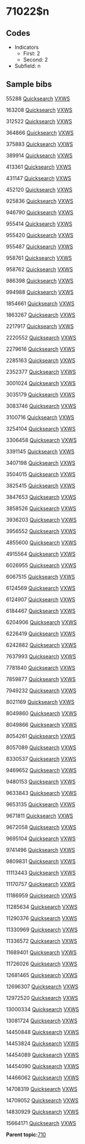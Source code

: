 # 71022$n

## Codes

-   Indicators
    -   First: 2
    -   Second: 2
-   Subfield: n

## Sample bibs

55288 [Quicksearch](https://search.library.yale.edu/catalog/55288) [VXWS](http://prodorbis.library.yale.edu:7014/vxws/GetHoldingsService?bibId=55288)

163208 [Quicksearch](https://search.library.yale.edu/catalog/163208) [VXWS](http://prodorbis.library.yale.edu:7014/vxws/GetHoldingsService?bibId=163208)

312522 [Quicksearch](https://search.library.yale.edu/catalog/312522) [VXWS](http://prodorbis.library.yale.edu:7014/vxws/GetHoldingsService?bibId=312522)

364866 [Quicksearch](https://search.library.yale.edu/catalog/364866) [VXWS](http://prodorbis.library.yale.edu:7014/vxws/GetHoldingsService?bibId=364866)

375883 [Quicksearch](https://search.library.yale.edu/catalog/375883) [VXWS](http://prodorbis.library.yale.edu:7014/vxws/GetHoldingsService?bibId=375883)

389914 [Quicksearch](https://search.library.yale.edu/catalog/389914) [VXWS](http://prodorbis.library.yale.edu:7014/vxws/GetHoldingsService?bibId=389914)

413361 [Quicksearch](https://search.library.yale.edu/catalog/413361) [VXWS](http://prodorbis.library.yale.edu:7014/vxws/GetHoldingsService?bibId=413361)

431147 [Quicksearch](https://search.library.yale.edu/catalog/431147) [VXWS](http://prodorbis.library.yale.edu:7014/vxws/GetHoldingsService?bibId=431147)

452120 [Quicksearch](https://search.library.yale.edu/catalog/452120) [VXWS](http://prodorbis.library.yale.edu:7014/vxws/GetHoldingsService?bibId=452120)

925836 [Quicksearch](https://search.library.yale.edu/catalog/925836) [VXWS](http://prodorbis.library.yale.edu:7014/vxws/GetHoldingsService?bibId=925836)

946790 [Quicksearch](https://search.library.yale.edu/catalog/946790) [VXWS](http://prodorbis.library.yale.edu:7014/vxws/GetHoldingsService?bibId=946790)

955414 [Quicksearch](https://search.library.yale.edu/catalog/955414) [VXWS](http://prodorbis.library.yale.edu:7014/vxws/GetHoldingsService?bibId=955414)

955420 [Quicksearch](https://search.library.yale.edu/catalog/955420) [VXWS](http://prodorbis.library.yale.edu:7014/vxws/GetHoldingsService?bibId=955420)

955487 [Quicksearch](https://search.library.yale.edu/catalog/955487) [VXWS](http://prodorbis.library.yale.edu:7014/vxws/GetHoldingsService?bibId=955487)

958761 [Quicksearch](https://search.library.yale.edu/catalog/958761) [VXWS](http://prodorbis.library.yale.edu:7014/vxws/GetHoldingsService?bibId=958761)

958762 [Quicksearch](https://search.library.yale.edu/catalog/958762) [VXWS](http://prodorbis.library.yale.edu:7014/vxws/GetHoldingsService?bibId=958762)

986398 [Quicksearch](https://search.library.yale.edu/catalog/986398) [VXWS](http://prodorbis.library.yale.edu:7014/vxws/GetHoldingsService?bibId=986398)

994988 [Quicksearch](https://search.library.yale.edu/catalog/994988) [VXWS](http://prodorbis.library.yale.edu:7014/vxws/GetHoldingsService?bibId=994988)

1854661 [Quicksearch](https://search.library.yale.edu/catalog/1854661) [VXWS](http://prodorbis.library.yale.edu:7014/vxws/GetHoldingsService?bibId=1854661)

1863267 [Quicksearch](https://search.library.yale.edu/catalog/1863267) [VXWS](http://prodorbis.library.yale.edu:7014/vxws/GetHoldingsService?bibId=1863267)

2217917 [Quicksearch](https://search.library.yale.edu/catalog/2217917) [VXWS](http://prodorbis.library.yale.edu:7014/vxws/GetHoldingsService?bibId=2217917)

2220552 [Quicksearch](https://search.library.yale.edu/catalog/2220552) [VXWS](http://prodorbis.library.yale.edu:7014/vxws/GetHoldingsService?bibId=2220552)

2279616 [Quicksearch](https://search.library.yale.edu/catalog/2279616) [VXWS](http://prodorbis.library.yale.edu:7014/vxws/GetHoldingsService?bibId=2279616)

2285163 [Quicksearch](https://search.library.yale.edu/catalog/2285163) [VXWS](http://prodorbis.library.yale.edu:7014/vxws/GetHoldingsService?bibId=2285163)

2352377 [Quicksearch](https://search.library.yale.edu/catalog/2352377) [VXWS](http://prodorbis.library.yale.edu:7014/vxws/GetHoldingsService?bibId=2352377)

3001024 [Quicksearch](https://search.library.yale.edu/catalog/3001024) [VXWS](http://prodorbis.library.yale.edu:7014/vxws/GetHoldingsService?bibId=3001024)

3035179 [Quicksearch](https://search.library.yale.edu/catalog/3035179) [VXWS](http://prodorbis.library.yale.edu:7014/vxws/GetHoldingsService?bibId=3035179)

3083746 [Quicksearch](https://search.library.yale.edu/catalog/3083746) [VXWS](http://prodorbis.library.yale.edu:7014/vxws/GetHoldingsService?bibId=3083746)

3100716 [Quicksearch](https://search.library.yale.edu/catalog/3100716) [VXWS](http://prodorbis.library.yale.edu:7014/vxws/GetHoldingsService?bibId=3100716)

3254104 [Quicksearch](https://search.library.yale.edu/catalog/3254104) [VXWS](http://prodorbis.library.yale.edu:7014/vxws/GetHoldingsService?bibId=3254104)

3306458 [Quicksearch](https://search.library.yale.edu/catalog/3306458) [VXWS](http://prodorbis.library.yale.edu:7014/vxws/GetHoldingsService?bibId=3306458)

3391145 [Quicksearch](https://search.library.yale.edu/catalog/3391145) [VXWS](http://prodorbis.library.yale.edu:7014/vxws/GetHoldingsService?bibId=3391145)

3407198 [Quicksearch](https://search.library.yale.edu/catalog/3407198) [VXWS](http://prodorbis.library.yale.edu:7014/vxws/GetHoldingsService?bibId=3407198)

3504015 [Quicksearch](https://search.library.yale.edu/catalog/3504015) [VXWS](http://prodorbis.library.yale.edu:7014/vxws/GetHoldingsService?bibId=3504015)

3825415 [Quicksearch](https://search.library.yale.edu/catalog/3825415) [VXWS](http://prodorbis.library.yale.edu:7014/vxws/GetHoldingsService?bibId=3825415)

3847653 [Quicksearch](https://search.library.yale.edu/catalog/3847653) [VXWS](http://prodorbis.library.yale.edu:7014/vxws/GetHoldingsService?bibId=3847653)

3858526 [Quicksearch](https://search.library.yale.edu/catalog/3858526) [VXWS](http://prodorbis.library.yale.edu:7014/vxws/GetHoldingsService?bibId=3858526)

3936203 [Quicksearch](https://search.library.yale.edu/catalog/3936203) [VXWS](http://prodorbis.library.yale.edu:7014/vxws/GetHoldingsService?bibId=3936203)

3956552 [Quicksearch](https://search.library.yale.edu/catalog/3956552) [VXWS](http://prodorbis.library.yale.edu:7014/vxws/GetHoldingsService?bibId=3956552)

4855600 [Quicksearch](https://search.library.yale.edu/catalog/4855600) [VXWS](http://prodorbis.library.yale.edu:7014/vxws/GetHoldingsService?bibId=4855600)

4915564 [Quicksearch](https://search.library.yale.edu/catalog/4915564) [VXWS](http://prodorbis.library.yale.edu:7014/vxws/GetHoldingsService?bibId=4915564)

6026955 [Quicksearch](https://search.library.yale.edu/catalog/6026955) [VXWS](http://prodorbis.library.yale.edu:7014/vxws/GetHoldingsService?bibId=6026955)

6067515 [Quicksearch](https://search.library.yale.edu/catalog/6067515) [VXWS](http://prodorbis.library.yale.edu:7014/vxws/GetHoldingsService?bibId=6067515)

6124569 [Quicksearch](https://search.library.yale.edu/catalog/6124569) [VXWS](http://prodorbis.library.yale.edu:7014/vxws/GetHoldingsService?bibId=6124569)

6124907 [Quicksearch](https://search.library.yale.edu/catalog/6124907) [VXWS](http://prodorbis.library.yale.edu:7014/vxws/GetHoldingsService?bibId=6124907)

6184467 [Quicksearch](https://search.library.yale.edu/catalog/6184467) [VXWS](http://prodorbis.library.yale.edu:7014/vxws/GetHoldingsService?bibId=6184467)

6204906 [Quicksearch](https://search.library.yale.edu/catalog/6204906) [VXWS](http://prodorbis.library.yale.edu:7014/vxws/GetHoldingsService?bibId=6204906)

6226419 [Quicksearch](https://search.library.yale.edu/catalog/6226419) [VXWS](http://prodorbis.library.yale.edu:7014/vxws/GetHoldingsService?bibId=6226419)

6242882 [Quicksearch](https://search.library.yale.edu/catalog/6242882) [VXWS](http://prodorbis.library.yale.edu:7014/vxws/GetHoldingsService?bibId=6242882)

7637993 [Quicksearch](https://search.library.yale.edu/catalog/7637993) [VXWS](http://prodorbis.library.yale.edu:7014/vxws/GetHoldingsService?bibId=7637993)

7781840 [Quicksearch](https://search.library.yale.edu/catalog/7781840) [VXWS](http://prodorbis.library.yale.edu:7014/vxws/GetHoldingsService?bibId=7781840)

7859877 [Quicksearch](https://search.library.yale.edu/catalog/7859877) [VXWS](http://prodorbis.library.yale.edu:7014/vxws/GetHoldingsService?bibId=7859877)

7949232 [Quicksearch](https://search.library.yale.edu/catalog/7949232) [VXWS](http://prodorbis.library.yale.edu:7014/vxws/GetHoldingsService?bibId=7949232)

8021169 [Quicksearch](https://search.library.yale.edu/catalog/8021169) [VXWS](http://prodorbis.library.yale.edu:7014/vxws/GetHoldingsService?bibId=8021169)

8049860 [Quicksearch](https://search.library.yale.edu/catalog/8049860) [VXWS](http://prodorbis.library.yale.edu:7014/vxws/GetHoldingsService?bibId=8049860)

8049866 [Quicksearch](https://search.library.yale.edu/catalog/8049866) [VXWS](http://prodorbis.library.yale.edu:7014/vxws/GetHoldingsService?bibId=8049866)

8054261 [Quicksearch](https://search.library.yale.edu/catalog/8054261) [VXWS](http://prodorbis.library.yale.edu:7014/vxws/GetHoldingsService?bibId=8054261)

8057089 [Quicksearch](https://search.library.yale.edu/catalog/8057089) [VXWS](http://prodorbis.library.yale.edu:7014/vxws/GetHoldingsService?bibId=8057089)

8330537 [Quicksearch](https://search.library.yale.edu/catalog/8330537) [VXWS](http://prodorbis.library.yale.edu:7014/vxws/GetHoldingsService?bibId=8330537)

9469652 [Quicksearch](https://search.library.yale.edu/catalog/9469652) [VXWS](http://prodorbis.library.yale.edu:7014/vxws/GetHoldingsService?bibId=9469652)

9480153 [Quicksearch](https://search.library.yale.edu/catalog/9480153) [VXWS](http://prodorbis.library.yale.edu:7014/vxws/GetHoldingsService?bibId=9480153)

9633843 [Quicksearch](https://search.library.yale.edu/catalog/9633843) [VXWS](http://prodorbis.library.yale.edu:7014/vxws/GetHoldingsService?bibId=9633843)

9653135 [Quicksearch](https://search.library.yale.edu/catalog/9653135) [VXWS](http://prodorbis.library.yale.edu:7014/vxws/GetHoldingsService?bibId=9653135)

9671811 [Quicksearch](https://search.library.yale.edu/catalog/9671811) [VXWS](http://prodorbis.library.yale.edu:7014/vxws/GetHoldingsService?bibId=9671811)

9672058 [Quicksearch](https://search.library.yale.edu/catalog/9672058) [VXWS](http://prodorbis.library.yale.edu:7014/vxws/GetHoldingsService?bibId=9672058)

9695104 [Quicksearch](https://search.library.yale.edu/catalog/9695104) [VXWS](http://prodorbis.library.yale.edu:7014/vxws/GetHoldingsService?bibId=9695104)

9741496 [Quicksearch](https://search.library.yale.edu/catalog/9741496) [VXWS](http://prodorbis.library.yale.edu:7014/vxws/GetHoldingsService?bibId=9741496)

9809831 [Quicksearch](https://search.library.yale.edu/catalog/9809831) [VXWS](http://prodorbis.library.yale.edu:7014/vxws/GetHoldingsService?bibId=9809831)

11113443 [Quicksearch](https://search.library.yale.edu/catalog/11113443) [VXWS](http://prodorbis.library.yale.edu:7014/vxws/GetHoldingsService?bibId=11113443)

11170757 [Quicksearch](https://search.library.yale.edu/catalog/11170757) [VXWS](http://prodorbis.library.yale.edu:7014/vxws/GetHoldingsService?bibId=11170757)

11186959 [Quicksearch](https://search.library.yale.edu/catalog/11186959) [VXWS](http://prodorbis.library.yale.edu:7014/vxws/GetHoldingsService?bibId=11186959)

11285634 [Quicksearch](https://search.library.yale.edu/catalog/11285634) [VXWS](http://prodorbis.library.yale.edu:7014/vxws/GetHoldingsService?bibId=11285634)

11290376 [Quicksearch](https://search.library.yale.edu/catalog/11290376) [VXWS](http://prodorbis.library.yale.edu:7014/vxws/GetHoldingsService?bibId=11290376)

11330969 [Quicksearch](https://search.library.yale.edu/catalog/11330969) [VXWS](http://prodorbis.library.yale.edu:7014/vxws/GetHoldingsService?bibId=11330969)

11336572 [Quicksearch](https://search.library.yale.edu/catalog/11336572) [VXWS](http://prodorbis.library.yale.edu:7014/vxws/GetHoldingsService?bibId=11336572)

11689401 [Quicksearch](https://search.library.yale.edu/catalog/11689401) [VXWS](http://prodorbis.library.yale.edu:7014/vxws/GetHoldingsService?bibId=11689401)

11726026 [Quicksearch](https://search.library.yale.edu/catalog/11726026) [VXWS](http://prodorbis.library.yale.edu:7014/vxws/GetHoldingsService?bibId=11726026)

12681465 [Quicksearch](https://search.library.yale.edu/catalog/12681465) [VXWS](http://prodorbis.library.yale.edu:7014/vxws/GetHoldingsService?bibId=12681465)

12696307 [Quicksearch](https://search.library.yale.edu/catalog/12696307) [VXWS](http://prodorbis.library.yale.edu:7014/vxws/GetHoldingsService?bibId=12696307)

12972520 [Quicksearch](https://search.library.yale.edu/catalog/12972520) [VXWS](http://prodorbis.library.yale.edu:7014/vxws/GetHoldingsService?bibId=12972520)

13000334 [Quicksearch](https://search.library.yale.edu/catalog/13000334) [VXWS](http://prodorbis.library.yale.edu:7014/vxws/GetHoldingsService?bibId=13000334)

13081724 [Quicksearch](https://search.library.yale.edu/catalog/13081724) [VXWS](http://prodorbis.library.yale.edu:7014/vxws/GetHoldingsService?bibId=13081724)

14450848 [Quicksearch](https://search.library.yale.edu/catalog/14450848) [VXWS](http://prodorbis.library.yale.edu:7014/vxws/GetHoldingsService?bibId=14450848)

14453824 [Quicksearch](https://search.library.yale.edu/catalog/14453824) [VXWS](http://prodorbis.library.yale.edu:7014/vxws/GetHoldingsService?bibId=14453824)

14454089 [Quicksearch](https://search.library.yale.edu/catalog/14454089) [VXWS](http://prodorbis.library.yale.edu:7014/vxws/GetHoldingsService?bibId=14454089)

14454090 [Quicksearch](https://search.library.yale.edu/catalog/14454090) [VXWS](http://prodorbis.library.yale.edu:7014/vxws/GetHoldingsService?bibId=14454090)

14466062 [Quicksearch](https://search.library.yale.edu/catalog/14466062) [VXWS](http://prodorbis.library.yale.edu:7014/vxws/GetHoldingsService?bibId=14466062)

14708319 [Quicksearch](https://search.library.yale.edu/catalog/14708319) [VXWS](http://prodorbis.library.yale.edu:7014/vxws/GetHoldingsService?bibId=14708319)

14709052 [Quicksearch](https://search.library.yale.edu/catalog/14709052) [VXWS](http://prodorbis.library.yale.edu:7014/vxws/GetHoldingsService?bibId=14709052)

14830929 [Quicksearch](https://search.library.yale.edu/catalog/14830929) [VXWS](http://prodorbis.library.yale.edu:7014/vxws/GetHoldingsService?bibId=14830929)

15664171 [Quicksearch](https://search.library.yale.edu/catalog/15664171) [VXWS](http://prodorbis.library.yale.edu:7014/vxws/GetHoldingsService?bibId=15664171)

**Parent topic:**[710](../../tags/710/710.md)

